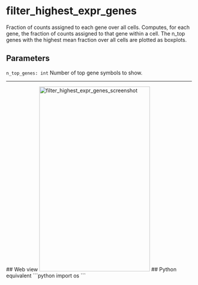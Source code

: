 # filter_highest_expr_genes
Fraction of counts assigned to each gene over all cells. Computes, for each gene, the fraction of counts assigned to that gene within a cell. The n_top genes with the highest mean fraction over all cells are plotted as boxplots.
## Parameters
```n_top_genes: int``` Number of top gene symbols to show. 
<hr>
## Web view
<img alt='filter_highest_expr_genes_screenshot' src='https://raw.githubusercontent.com/ch1ru/Nuwa/main/docs/assets/images/screenshots/highest_expr_genes.png' width='300' height='500'>
## Python equivalent
```python
import os
```